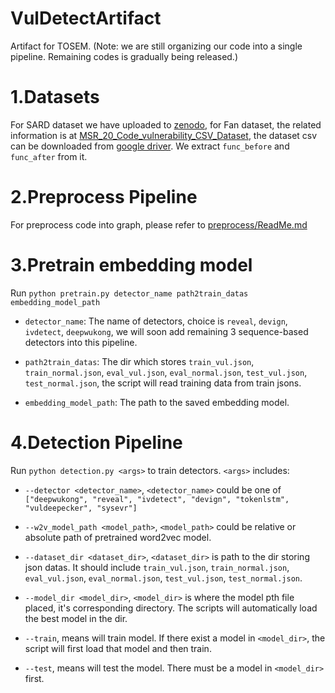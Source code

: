 # VulDetectArtifact
 Artifact for TOSEM. (Note: we are still organizing our code into a single pipeline. Remaining codes is gradually being released.) 


# 1.Datasets

For SARD dataset we have uploaded to [zenodo](https://zenodo.org/records/10088191), for Fan dataset, the related information is at [MSR_20_Code_vulnerability_CSV_Dataset](https://github.com/ZeoVan/MSR_20_Code_vulnerability_CSV_Dataset), the dataset csv can be downloaded from [google driver](https://drive.google.com/file/d/1-0VhnHBp9IGh90s2wCNjeCMuy70HPl8X/view?usp=sharing). We extract `func_before` and `func_after` from it.

# 2.Preprocess Pipeline

For preprocess code into graph, please refer to [preprocess/ReadMe.md](preprocess/ReadMe.md)

# 3.Pretrain embedding model

Run `python pretrain.py detector_name path2train_datas embedding_model_path`

- `detector_name`: The name of detectors, choice is `reveal`, `devign`, `ivdetect`, `deepwukong`, we will soon add remaining 3 sequence-based detectors into this pipeline.

- `path2train_datas`: The dir which stores `train_vul.json`, `train_normal.json`, `eval_vul.json`, `eval_normal.json`, `test_vul.json`, `test_normal.json`, the script will read training data from train jsons.

- `embedding_model_path`: The path to the saved embedding model.

# 4.Detection Pipeline

Run `python detection.py <args>` to train detectors. `<args>` includes:

- `--detector <detector_name>`, `<detector_name>` could be one of `["deepwukong", "reveal", "ivdetect", "devign", "tokenlstm", "vuldeepecker", "sysevr"]`

- `--w2v_model_path <model_path>`, `<model_path>` could be relative or absolute path of pretrained word2vec model.

- `--dataset_dir <dataset_dir>`, `<dataset_dir>` is path to the dir storing json datas. It should include `train_vul.json`, `train_normal.json`, `eval_vul.json`, `eval_normal.json`, `test_vul.json`, `test_normal.json`.

- `--model_dir <model_dir>`, `<model_dir>` is where the model pth file placed, it's corresponding directory. The scripts will automatically load the best model in the dir.

- `--train`, means will train model. If there exist a model in `<model_dir>`, the script will first load that model and then train.

- `--test`, means will test the model. There must be a model in `<model_dir>` first.